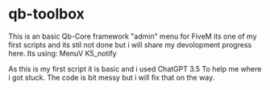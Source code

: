 # qb-toolbox
This is an basic Qb-Core framework  "admin" menu for FiveM
its one of my first scripts and its stil not done but i will share my devolopment progress here.
Its using:
MenuV
K5_notify



As this is my first script it is basic and i used ChatGPT 3.5 To help me where i got stuck.
The code is bit messy but i will fix that on the way.

